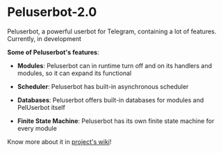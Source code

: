 # Peluserbot-2.0
Peluserbot, a powerful userbot for Telegram, containing a lot of features. Currently, in development

__Some of Peluserbot's features__:

* __Modules__: Peluserbot can in runtime turn off and on its handlers and modules, so it can expand its functional

* __Scheduler__: Peluserbot has built-in asynchronous scheduler

* __Databases__: Peluserbot offers built-in databases for modules and PelUserbot itself

* __Finite State Machine__: Peluserbot has its own finite state machine for every module

Know more about it in [project's wiki](https://github.com/pelmesh619/PelUserbot-2.0/wiki)!


